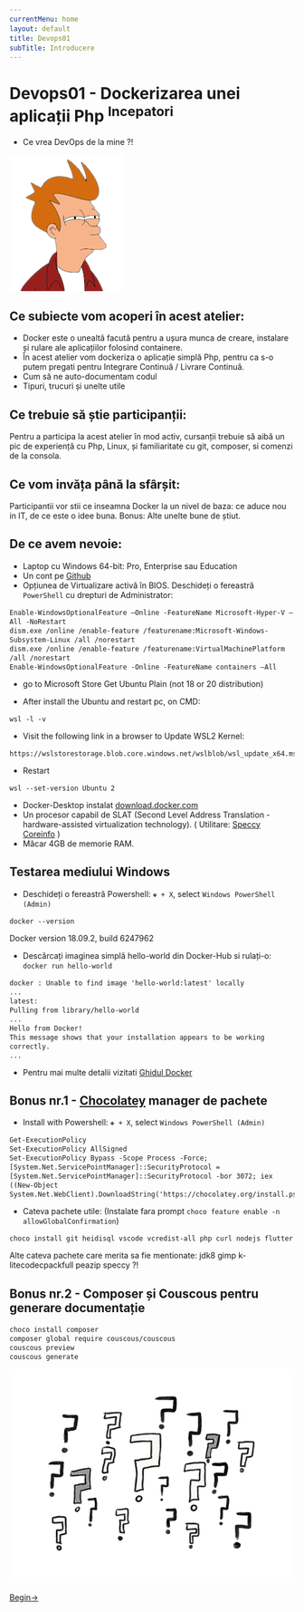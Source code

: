 ```yaml
---
currentMenu: home
layout: default
title: Devops01
subTitle: Introducere
---
```

# Devops01 - Dockerizarea unei aplicații Php <sup>Incepatori</sup>

- Ce vrea DevOps de la mine ?!

![Squint](https://raw.githubusercontent.com/c4xp/Devops01/master/assets/futurama.png)

## Ce subiecte vom acoperi în acest atelier:

- Docker este o unealtă facută pentru a ușura munca de creare, instalare și rulare ale aplicațiilor folosind containere.
- În acest atelier vom dockeriza o aplicație simplă Php, pentru ca s-o putem pregati pentru Integrare Continuă / Livrare Continuă.
- Cum să ne auto-documentam codul
- Tipuri, trucuri și unelte utile

## Ce trebuie să știe participanții:

Pentru a participa la acest atelier în mod activ, cursanții trebuie să aibă un pic de experiență cu Php, Linux, și familiaritate cu git, composer, si comenzi de la consola.

## Ce vom invăța până la sfârșit:

Participantii vor stii ce inseamna Docker la un nivel de baza: ce aduce nou in IT, de ce este o idee buna.
Bonus: Alte unelte bune de știut.

## De ce avem nevoie:

- Laptop cu Windows 64-bit: Pro, Enterprise sau Education
- Un cont pe [Github](https://github.com/)
- Opțiunea de Virtualizare activă în BIOS. Deschideți o fereastră `PowerShell` cu drepturi de Administrator:
```
Enable-WindowsOptionalFeature –Online -FeatureName Microsoft-Hyper-V –All -NoRestart
dism.exe /online /enable-feature /featurename:Microsoft-Windows-Subsystem-Linux /all /norestart
dism.exe /online /enable-feature /featurename:VirtualMachinePlatform /all /norestart
Enable-WindowsOptionalFeature -Online -FeatureName containers –All
```
- go to Microsoft Store Get Ubuntu Plain (not 18 or 20 distribution)

- After install the Ubuntu and restart pc, on CMD:
```
wsl -l -v
```
- Visit the following link in a browser to Update WSL2 Kernel:
```
https://wslstorestorage.blob.core.windows.net/wslblob/wsl_update_x64.msi
```
- Restart
```
wsl --set-version Ubuntu 2
```

- Docker-Desktop instalat [download.docker.com](https://download.docker.com/win/stable/Docker%20for%20Windows%20Installer.exe)
- Un procesor capabil de SLAT (Second Level Address Translation - hardware-assisted virtualization technology). ( Utilitare: [Speccy](https://www.ccleaner.com/speccy) [Coreinfo](http://technet.microsoft.com/en-us/sysinternals/cc835722) )
- Măcar 4GB de memorie RAM.

## Testarea mediului Windows

- Deschideți o fereastră Powershell: `❖ + X`, select `Windows PowerShell (Admin)`
```
docker --version
```
Docker version 18.09.2, build 6247962

- Descărcați imaginea simplă hello-world din Docker-Hub si rulați-o: `docker run hello-world`
```
docker : Unable to find image 'hello-world:latest' locally
...
latest:
Pulling from library/hello-world
...
Hello from Docker!
This message shows that your installation appears to be working correctly.
...
```
- Pentru mai multe detalii vizitati [Ghidul Docker](https://docs.docker.com/docker-for-windows/)

## Bonus nr.1 - [Chocolatey](https://chocolatey.org/) manager de pachete

- Install with Powershell: `❖ + X`, select `Windows PowerShell (Admin)`
```
Get-ExecutionPolicy
Set-ExecutionPolicy AllSigned
Set-ExecutionPolicy Bypass -Scope Process -Force; [System.Net.ServicePointManager]::SecurityProtocol = [System.Net.ServicePointManager]::SecurityProtocol -bor 3072; iex ((New-Object System.Net.WebClient).DownloadString('https://chocolatey.org/install.ps1'))
```

- Cateva pachete utile: (Instalate fara prompt `choco feature enable -n allowGlobalConfirmation`)
```
choco install git heidisql vscode vcredist-all php curl nodejs flutter
```

Alte cateva pachete care merita sa fie mentionate: jdk8 gimp k-litecodecpackfull peazip speccy ?!

## Bonus nr.2 - Composer și Couscous pentru generare documentație

```
choco install composer
composer global require couscous/couscous
couscous preview
couscous generate
```

![Questions](https://raw.githubusercontent.com/c4xp/Devops01/master/assets/questions.png)

[Begin→](begin.md)
